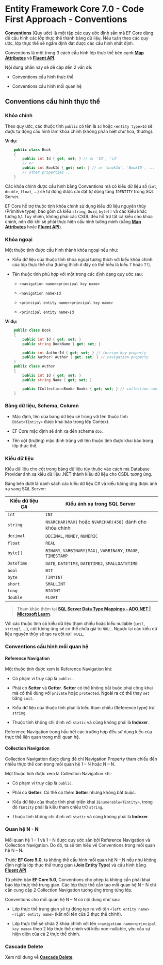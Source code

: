 # Entity Framework Core 7.0 - Code First Approach - Conventions

**Conventions** (Quy ước) là một tập các quy ước định sẵn mà EF Core dùng để cấu hình các lớp thực thể
thành bảng dữ liệu. Nếu tuân theo các quy ước, lớp thực thể sẽ ngầm định đạt được các cấu hình nhất định.

Conventions là một trong 3 cách cấu hình lớp thực thể bên cạnh [**Map Attributes**](/3_efcore7_code_first_approach_map_attributes.md) và [**Fluent API**](/6_efcore7_code_first_approach_fluent_api.md).

Nội dung phần này sẽ đề cập đến 2 vấn đề:

* Conventions cấu hình thực thể

* Conventions cấu hình mối quan hệ

## Conventions cấu hình thực thể

### Khóa chính

Theo quy ước, các thuộc tính `public` có tên là `Id` hoặc `<entity type>Id` sẽ được tự động cấu hình làm khóa 
chính (không phân biệt chữ hoa, thường).

**Ví dụ:**

```cs
    public class Book
    {
        public int Id { get; set; } // or 'ID', 'id'
        // or
        public int BookId { get; set; } // or 'bookId', 'BookID', ...
        // other properties ...
    }
```

Các khóa chính được cấu hình bằng Conventions mà có kiểu dữ liệu số (`int`, `double`, `float`, ...) sẽ tự động được cài đặt tự động tăng `IDENTITY` trong SQL Server.

EF Core hỗ trợ thuộc tính khóa chính sử dụng kiểu dữ liệu nguyên thủy (Primitive type), bao gồm cả kiểu 
`string`, `Guid`, `byte[]` và các kiểu khác tương tự. Tuy nhiên, không phải các CSDL đều hỗ trợ tất cả kiểu cho 
khóa chính, nên đôi khi sẽ phải thực hiện cấu hình tường minh (bằng [**Map Attributes**](/3_efcore7_code_first_approach_map_attributes.md) hoặc [**Fluent API**](/6_efcore7_code_first_approach_fluent_api.md)).

### Khóa ngoại

Một thuộc tính được cấu hình thành khóa ngoại nếu như:

* Kiểu dữ liệu của thuộc tính khóa ngoại tương thích với kiểu khóa chính của lớp thực thể cha (tương thích ở đây có thể hiểu là kiểu `T` hoặc `T?`).

* Tên thuộc tính phù hợp với một trong các định dạng quy ước sau:

    * `<navigation name><principal key name>`

    * `<navigation name>Id`

    * `<principal entity name><principal key name>`

    * `<principal entity name>Id`

**Ví dụ:**

```cs
    public class Book
    {
        public int Id { get; set; }
        public string BookName { get; set; }

        public int AuthorId { get; set; } // foreign key property
        public Author? Author { get; set; } // navigation property
    }
    public class Author
    {
        public int Id { get; set; }
        public string Name { get; set; }

        public ICollection<Book> Books { get; set; } // collection navigation
    }

```

### Bảng dữ liệu, Schema, Column

* Mặc định, tên của bảng dữ liệu sẽ trùng với tên thuộc tính `DbSet<TEntity>` được khai báo trong lớp Context.

* EF Core mặc định sẽ ánh xạ đến schema `dbo`.

* Tên cột (trường) mặc định trùng với tên thuộc tính được khai báo trong lớp thực thể.

### Kiểu dữ liệu

Kiểu dữ liệu cho cột trong bảng dữ liệu tùy thuộc vào cách mà Database Provider ánh xạ kiểu dữ liệu .NET 
thành kiểu dữ liệu cho CSDL tương ứng.

Bảng bên dưới là danh sách các kiểu dữ liệu C# và kiểu tương ứng được ánh xạ sang SQL Server:

| Kiểu dữ liệu C# | Kiểu ánh xạ trong SQL Server |
| --- | --- |
| `int` | `INT` |
| `string` | `NVARCHAR(MAX)` hoặc `NVARCHAR(450)` dành cho khóa chính |
| `decimal` | `DECIMAL`, `MONEY`, `NUMERIC` |
| `float` | `REAL` |
| `byte[]` | `BINARY`, `VARBINARY(MAX)`, `VARBINARY`, `IMAGE`, `TIMESTAMP` |
| `DateTime` | `DATE`, `DATETIME`, `DATETIME2`, `SMALLDATETIME` |
| `bool` | `BIT` |
| `byte` | `TINYINT` |
| `short` | `SMALLINT` |
| `long` | `BIGINT` |
| `double` | `FLOAT` |

> Tham khảo thêm tại [**SQL Server Data Type Mappings - ADO.NET | Microsoft Learn**](https://learn.microsoft.com/en-us/dotnet/framework/data/adonet/sql-server-data-type-mappings).

Với các thuộc tính có kiểu dữ liệu tham chiếu hoặc kiểu nullable (`int?`, `string?`, ...), cột tương ứng sẽ có 
thể chứa giá trị `NULL`. Ngược lại các kiểu dữ liệu nguyên thủy sẽ tạo ra cột `NOT NULL`.

### Conventions cấu hình mối quan hệ

#### Reference Navigation

Một thuộc tính được xem là Reference Navigation khi:

* Có phạm vi truy cập là `public`.

* Phải có **Setter** và **Getter**. **Setter** có thể không bắt buộc phải công khai mà có thể dùng với `private`
hoặc `protected`. Ngoài ra có thể thay `set` bằng `init`.

* Kiểu dữ liệu của thuộc tính phải là kiểu tham chiếu (Reference type) trừ `string`.

* Thuộc tính không chỉ định với `static` và cũng không phải là **Indexer**.

Reference Navigation trong hầu hết các trường hợp đều sử dụng kiểu của thực thể liên quan trong mối quan hệ.

#### Collection Navigation

Collection Navigation được dùng để chỉ Navigation Property tham chiếu đến nhiều thực thể con trong mối 
quan hệ 1 – N hoặc N – N.

Một thuộc tính được xem là Collection Navigation khi:

* Có phạm vi truy cập là `public`.

* Phải có **Getter**. Có thể có thêm **Setter** nhưng không bắt buộc.

* Kiểu dữ liệu của thuộc tính phải triển khai `IEnumerable<TEntity>`, trong đó `TEntity` phải là kiểu 
tham chiếu trừ `string`.

* Thuộc tính không chỉ định với `static` và cũng không phải là **Indexer**.

### Quan hệ N - N

Mối quan hệ 1 – 1 và 1 – N được quy ước sẵn bởi Reference Navigation và Collection Navigation. Do đó, ta 
sẽ tìm hiểu về Conventions trong mối quan hệ N – N.

Trước **EF Core 5.0**, ta không thể cấu hình mối quan hệ N – N nếu như không định nghĩa lớp thực thể trung 
gian (**Join Entity Type**) và cấu hình bằng [**Fluent API**](/6_efcore7_code_first_approach_fluent_api.md).

Từ phiên bản **EF Core 5.0**, Conventions cho phép ta không cần phải khai báo lớp thực thể trung gian. Các 
lớp thực thể cần tạo mối quan hệ N – N chỉ cần cung cấp 2 Collection Navigation tương ứng trong từng 
lớp.

Conventions cho mối quan hệ N – N có nội dung như sau:

* Lớp thực thể trung gian sẽ tự động tạo ra với tên `<left entity name><right entity name>` (kết 
nối tên của 2 thực thể chính).

* Lớp thực thể sẽ chứa 2 khóa chính với tên `<navigation name><principal key name>` theo 2 lớp 
thực thể chính với kiểu non-nullable, yêu cầu sự hiện diện của cả 2 thực thể chính.

### Cascade Delete

Xem nội dung về [**Cascade Delete**]().
